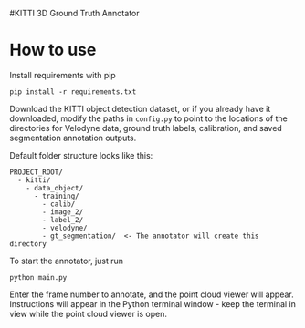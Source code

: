 #KITTI 3D Ground Truth Annotator

# How to use

Install requirements with pip

```
pip install -r requirements.txt
```

Download the KITTI object detection dataset, or if you already have it downloaded, modify the paths in `config.py` to point to the locations of the directories for Velodyne data, ground truth labels, calibration, and saved segmentation annotation outputs.

Default folder structure looks like this:

```
PROJECT_ROOT/
  - kitti/
    - data_object/
      - training/
        - calib/
        - image_2/
        - label_2/
        - velodyne/
        - gt_segmentation/  <- The annotator will create this directory
```

To start the annotator, just run

```
python main.py
```

Enter the frame number to annotate, and the point cloud viewer will appear. Instructions will appear in the Python terminal window - keep the terminal in view while the point cloud viewer is open. 
